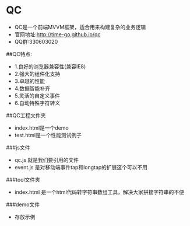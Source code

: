# QC
+ QC是一个前端MVVM框架，适合用来构建复杂的业务逻辑
+ 官网地址:http://time-go.github.io/qc
+ QQ群:330603020

##QC特点:
+ 1.良好的浏览器兼容性(兼容IE8)
+ 2.强大的组件化支持
+ 3.卓越的性能
+ 4.数据智能补齐
+ 5.灵活的自定义事件
+ 6.自动特殊字符转义

##QC工程文件夹
+ index.html是一个demo
+ test.html是一个性能测试例子

###js文件
+ qc.js 就是我们要引用的文件
+ event.js 是对移动端事件tap和longtap的扩展这个可以不用

###tool文件夹
+ index.html 是一个html代码转字符串数组工具，解决大家拼接字符串的不便

###demo文件
+ 存放示例
